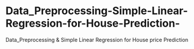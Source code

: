 # Data_Preprocessing-Simple-Linear-Regression-for-House-Prediction-
Data_Preprocessing &amp; Simple Linear Regression for House price Prediction 
